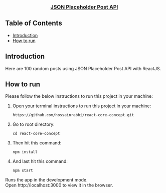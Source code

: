 <h3 align="center">
    <a href="#">JSON Placeholder Post API</a>
</h3>

## Table of Contents

- [Introduction](#introduction)
- [How to run](#how-to-run)

## Introduction

Here are 100 random posts using JSON Placeholder Post API with ReactJS.

## How to run

Please follow the below instructions to run this project in your machine:

1. Open your terminal instructions to run this project in your machine:
   ```
   https://github.com/hossainrabbi/react-core-concept.git
   ```
2. Go to root directory:
   ```
   cd react-core-concept
   ```
3. Then hit this command:
   ```
   npm install
   ```
4. And last hit this command:
   ```
   npm start
   ```

Runs the app in the development mode. \
Open http://localhost:3000 to view it in the browser.
